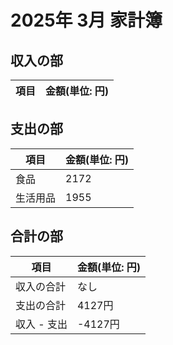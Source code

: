 # 2025年 3月 家計簿

## 収入の部
|項目|金額(単位: 円)|
|--|--|

## 支出の部
|項目|金額(単位: 円)|
|--|--|
|食品|2172|
|生活用品|1955|

## 合計の部
|項目|金額(単位: 円)|
|--|--|
|収入の合計|なし|
|支出の合計|4127円|
|収入 - 支出|-4127円|
